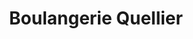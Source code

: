 ---
title: "Boulangerie Quellier"
url: /herouville-saint-clair/boulangerie-quellier/
shop: Bäckerei
---